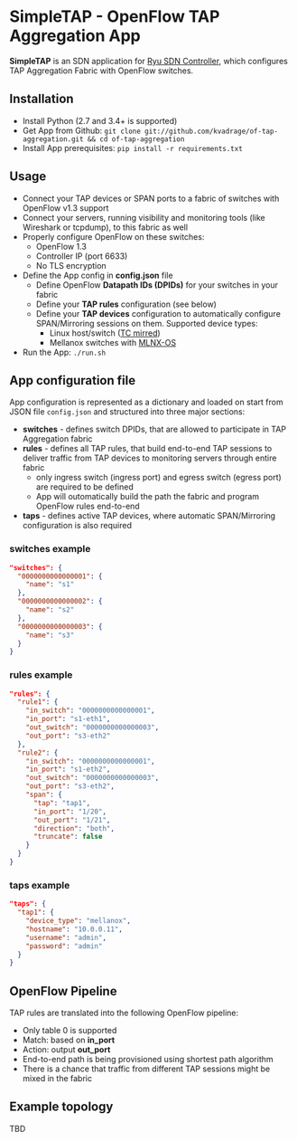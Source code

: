 # SimpleTAP - OpenFlow TAP Aggregation App
**SimpleTAP** is an SDN application for [Ryu SDN Controller](https://osrg.github.io/ryu/), which configures TAP Aggregation Fabric with OpenFlow switches.
## Installation
* Install Python (2.7 and 3.4+ is supported)
* Get App from Github: `git clone git://github.com/kvadrage/of-tap-aggregation.git && cd of-tap-aggregation`
* Install App prerequisites: `pip install -r requirements.txt`
## Usage
* Connect your TAP devices or SPAN ports to a fabric of switches with OpenFlow v1.3 support
* Connect your servers, running visibility and monitoring tools (like Wireshark or tcpdump), to this fabric as well
* Properly configure OpenFlow on these switches:
  - OpenFlow 1.3
  - Controller IP (port 6633)
  - No TLS encryption
* Define the App config in **config.json** file
  - Define OpenFlow **Datapath IDs (DPIDs)** for your switches in your fabric
  - Define your **TAP rules** configuration (see below)
  - Define your **TAP devices** configuration to automatically configure SPAN/Mirroring sessions on them. Supported device types:
    - Linux host/switch ([TC mirred](http://man7.org/linux/man-pages/man8/tc-mirred.8.html))
    - Mellanox switches with [MLNX-OS](http://www.mellanox.com/page/mlnx_os)
* Run the App: `./run.sh`
## App configuration file
App configuration is represented as a dictionary and loaded on start from JSON file  `config.json` and structured into three major sections:
* **switches** - defines switch DPIDs, that are allowed to participate in TAP Aggregation fabric
* **rules** - defines all TAP rules, that build end-to-end TAP sessions to deliver traffic from TAP devices to monitoring servers through entire fabric
  - only ingress switch (ingress port) and egress switch (egress port) are required to be defined
  - App will outomatically build the path the fabric and program OpenFlow rules end-to-end
* **taps** - defines active TAP devices, where automatic SPAN/Mirroring configuration is also required
### switches example
```json
"switches": {
  "0000000000000001": {
    "name": "s1"
  },
  "0000000000000002": {
    "name": "s2"
  },
  "0000000000000003": {
    "name": "s3"
  }
}
```
### rules example
```json
"rules": {
  "rule1": {
    "in_switch": "0000000000000001",
    "in_port": "s1-eth1",
    "out_switch": "0000000000000003",
    "out_port": "s3-eth2"
  },
  "rule2": {
    "in_switch": "0000000000000001",
    "in_port": "s1-eth2",
    "out_switch": "0000000000000003",
    "out_port": "s3-eth2",
    "span": {
      "tap": "tap1",
      "in_port": "1/20",
      "out_port": "1/21",
      "direction": "both",
      "truncate": false
    }
  }
}
```
### taps example
```json
"taps": {
  "tap1": {
    "device_type": "mellanox",
    "hostname": "10.0.0.11",
    "username": "admin",
    "password": "admin"
  }
}
```
## OpenFlow Pipeline
TAP rules are translated into the following OpenFlow pipeline:
* Only table 0 is supported
* Match: based on **in_port**
* Action: output **out_port**
* End-to-end path is being provisioned using shortest path algorithm
* There is a chance that traffic from different TAP sessions might be mixed in the fabric
## Example topology
TBD
